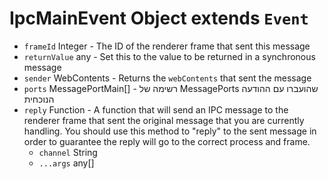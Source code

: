 # IpcMainEvent Object extends `Event`

* `frameId` Integer - The ID of the renderer frame that sent this message
* `returnValue` any - Set this to the value to be returned in a synchronous message
* `sender` WebContents - Returns the `webContents` that sent the message
* `ports` MessagePortMain[] - רשימה של MessagePorts שהועברו עם ההודעה הנוכחית
* `reply` Function - A function that will send an IPC message to the renderer frame that sent the original message that you are currently handling.  You should use this method to "reply" to the sent message in order to guarantee the reply will go to the correct process and frame.
  * `channel` String
  * `...args` any[]
